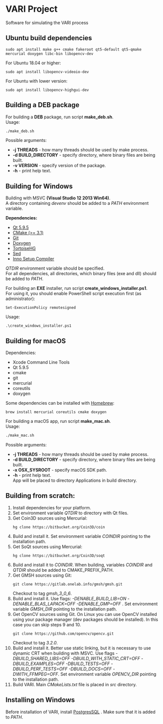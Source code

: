 # VARI Project
Software for simulating the VARI process

## Ubuntu build dependencies
```
sudo apt install make g++ cmake fakeroot qt5-default qt5-qmake mercurial doxygen libc-bin libopencv-dev  
```
For Ubuntu 18.04 or higher:  
```
sudo apt install libopencv-videoio-dev  
```
For Ubuntu with lower version:  
```
sudo apt install libopencv-highgui-dev  
```

## Building a DEB package
For building a **DEB** package, run script **make_deb.sh**.  
Usage:  
```bash
./make_deb.sh
```
Possible arguments:  
- **\-j THREADS** \- how many threads should be used by make process.  
- **\-d BUILD_DIRECTORY** \- specify directory, where binary files are being built.  
- **\-v VERSION**  \- specify version of the package.  
- **\-h** \- print help text.  
  

## Building for Windows
Building with MSVC **(Visual Studio 12 2013 Win64)**.  
A directory containing *devenv* should be added to a *PATH* environment variable.  
  
**Dependencies:**  
- [Qt 5.9.5](https://download.qt.io/official_releases/qt/5.9/5.9.5/)  
- [CMake (>= 3.1)](https://cmake.org/download/)  
- [Git](https://git-scm.com/download/win)  
- [Doxygen](http://doxygen.nl/files/doxygen-1.8.15-setup.exe)  
- [TortoiseHG](https://tortoisehg.bitbucket.io/download/index.html)  
- [Sed](http://sourceforge.net/projects/gnuwin32/files//sed/4.2.1/sed-4.2.1-setup.exe/download)  
- [Inno Setup Compiler](http://www.jrsoftware.org/isdl.php)  
  
*QTDIR* environment variable should be specified.  
For all dependencies, all directories, which binary files (exe and dll) should be added to *PATH*.  
  
For building an **EXE** installer, run script **create_windows_installer.ps1**.  
For using it, you should enable PowerShell script execution first (as administrator):  
```
Set-ExecutionPolicy remotesigned
```  
Usage:  
```
.\create_windows_installer.ps1
```

## Building for macOS
Dependencies:  
- Xcode Command Line Tools  
- Qt 5.9.5  
- cmake  
- git  
- mercurial  
- coreutils  
- doxygen  

Some dependencies can be installed with [Homebrew](https://brew.sh/):  
```
brew install mercurial coreutils cmake doxygen  
```
  
For building a macOS app, run script **make_mac.sh**.  
Usage:  
```bash
./make_mac.sh
```
Possible arguments:  
- **\-j THREADS** \- how many threads should be used by make process.  
- **\-d BUILD_DIRECTORY** \- specify directory, where binary files are being built.  
- **\-x OSX_SYSROOT** \- specify macOS SDK path.  
- **\-h** \- print help text.  
App will be placed to directory Applications in build directory.  

## Building from scratch:
1. Install dependencies for your platform.  
2. Set environment variable *QTDIR* to directory with Qt files.  
3. Get Coin3D sources using Mercurial:  
    ```
    hg clone https://bitbucket.org/Coin3D/coin
    ```  
4. Build and install it. Set environment variable *COINDIR* pointing to the installation path.  
5. Get SoQt sources using Mercurial:  
    ```
    hg clone https://bitbucket.org/Coin3D/soqt
    ```
6. Build and install it to *COINDIR*. When building, variables *COINDIR* and *QTDIR* should be added to CMAKE\_PREFIX\_PATH.  
7. Get GMSH sources using Git:  
    ```
    git clone https://gitlab.onelab.info/gmsh/gmsh.git
    ```  
    Checkout to tag *gmsh_3_0_6*.  
8. Build and install it. Use flags: *-DENABLE_BUILD_LIB=ON -DENABLE_BLAS_LAPACK=OFF -DENABLE_GMP=OFF* . Set environment variable *GMSH_DIR* pointing to the installation path.  
9. Get OpenCV sources using Git. On Linux you can use OpenCV installed using your package manager (dev packages should be installed). In this case you can skip steps 9 and 10.  
    ```
    git clone https://github.com/opencv/opencv.git
    ```  
    Checkout to tag *3.2.0*.  
10. Build and install it. Better use static linking, but it is necessary to use dynamic CRT when building with MSVC. Use flags *-DBUILD_SHARED_LIBS=OFF -DBUILD_WITH_STATIC_CRT=OFF -DBUILD_EXAMPLES=OFF -DBUILD_TESTS=OFF -DBUILD_PERF_TESTS=OFF -DBUILD_DOCS=OFF -DWITH_FFMPEG=OFF*. Set environment variable *OPENCV_DIR* pointing to the installation path.  
11. Build VARI. Main *CMakeLists.txt* file is placed in *src* directory.  

## Installing on Windows
Before installation of VARI, install [PostgresSQL](https://www.openscg.com/bigsql/postgresql/installers.jsp/) . Make sure that it is added to *PATH*.

